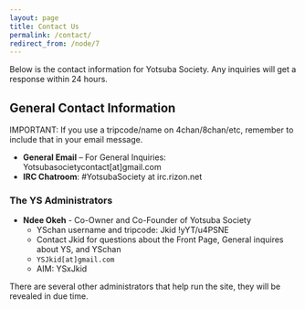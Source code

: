 ```yaml
---
layout: page
title: Contact Us
permalink: /contact/
redirect_from: /node/7
---
```


Below is the contact information for Yotsuba Society. Any inquiries will get a response within 24 hours.

## General Contact Information

IMPORTANT: If you use a tripcode/name on 4chan/8chan/etc, remember to include that in your email message.

* **General Email** – For General Inquiries: Yotsubasocietycontact[at]gmail.com
* **IRC Chatroom**: #YotsubaSociety at irc.rizon.net

### The YS Administrators

* **Ndee Okeh** - Co-Owner and Co-Founder of Yotsuba Society
  * YSchan username and tripcode: Jkid !yYT/u4PSNE
  * Contact Jkid for questions about the Front Page, General inquires about YS, and YSchan
  * `YSJkid[at]gmail.com`
  * AIM: YSxJkid

There are several other administrators that help run the site, they will be revealed in due time.
